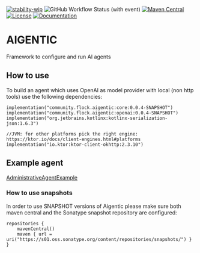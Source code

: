 [![stability-wip](https://img.shields.io/badge/stability-wip-lightgrey.svg)](https://github.com/mkenney/software-guides/blob/master/STABILITY-BADGES.md#work-in-progress)
![GitHub Workflow Status (with event)](https://img.shields.io/github/actions/workflow/status/flock-community/aigentic/build.yml)
[![Maven Central](https://img.shields.io/maven-central/v/community.flock.aigentic/http-tools?color=blue&label=Download)](https://central.sonatype.com/namespace/community.flock.aigentic)
[![License](https://img.shields.io/github/license/flock-community/aigentic?color=yellow)](LICENSE)
[![Documentation](https://img.shields.io/badge/docs-api-a97bff.svg?logo=kotlin)](https://flock-community.github.io/aigentic/)

# AIGENTIC

Framework to configure and run AI agents


## How to use

To build an agent which uses OpenAI as model provider with local (non http tools) use the following dependencies:

```
implementation("community.flock.aigentic:core:0.0.4-SNAPSHOT")
implementation("community.flock.aigentic:openai:0.0.4-SNAPSHOT")
implementation("org.jetbrains.kotlinx:kotlinx-serialization-json:1.6.3")

//JVM: for other platforms pick the right engine: https://ktor.io/docs/client-engines.html#platforms
implementation("io.ktor:ktor-client-okhttp:2.3.10")
```

## Example agent

[AdministrativeAgentExample](src/example/src/commonMain/kotlin/community/flock/aigentic/example/AdministrativeAgentExample.kt)

### How to use snapshots

In order to use SNAPSHOT versions of Aigentic please make sure both maven central and the Sonatype snapshot repository are configured:

```
repositories {
    mavenCentral()
    maven { url = uri("https://s01.oss.sonatype.org/content/repositories/snapshots/") }
}
```